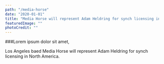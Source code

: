```yaml
---
path: "/media-horse"
date: "2020-01-01"
title: "Media Horse will represent Adam Heldring for synch licensing in North America"
featuredImage: ""
photoCredit: ""
---
```


###Lorem ipsum dolor sit amet, 

Los Angeles baed Media Horse will represent Adam Heldring for synch licensing in North America.